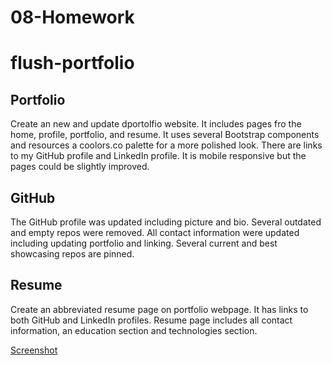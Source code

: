 # 08-Homework

# flush-portfolio

## Portfolio

Create an new and update dportolfio website. It includes pages fro the home, profile, portfolio, and resume. It uses several Bootstrap components and resources a coolors.co palette for a more polished look. There are links to my GitHub profile and LinkedIn profile. It is mobile responsive but the pages could be slightly improved.

## GitHub

The GitHub profile was updated including picture and bio. Several outdated and empty repos were removed. All contact information were updated including updating portfolio and linking. Several current and best showcasing repos are pinned.

## Resume

Create an abbreviated resume page on portfolio webpage. It has links to both GitHub and LinkedIn profiles. Resume page includes all contact information, an education section and technologies section.

[Screenshot](assets/screenshot.png)

